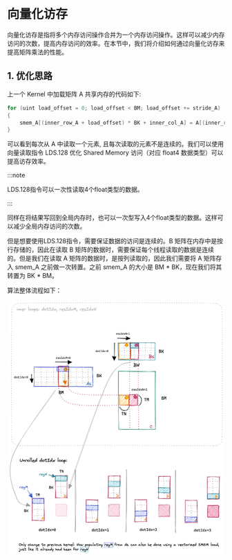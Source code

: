 # 向量化访存

向量化访存是指将多个内存访问操作合并为一个内存访问操作。这样可以减少内存访问的次数，提高内存访问的效率。在本节中，我们将介绍如何通过向量化访存来提高矩阵乘法的性能。

## 1. 优化思路

上一个 Kernel 中加载矩阵 A 共享内存的代码如下:

```cpp
for (uint load_offset = 0; load_offset < BM; load_offset += stride_A)
{
    smem_A[(inner_row_A + load_offset) * BK + inner_col_A] = A[(inner_row_A + load_offset) * K + inner_col_A];
}
```

可以看到每次从 A 中读取一个元素, 且每次读取的元素不是连续的。我们可以使用向量读取指令 LDS.128 优化 Shared Memory 访问（对应 float4 数据类型）可以提高访存效率。

:::note

LDS.128指令可以一次性读取4个float类型的数据。

:::

同样在将结果写回到全局内存时，也可以一次型写入4个float类型的数据。这样可以减少全局内存访问的次数。

但是想要使用LDS.128指令，需要保证数据的访问是连续的。B 矩阵在内存中是按行存储的，因此在读取 B 矩阵的数据时，需要保证每个线程读取的数据是连续的。但是我们在读取 A 矩阵的数据时，是按列读取的，因此我们需要将 A 矩阵存入 smem_A 之前做一次转置。之前 smem_A 的大小是 BM * BK，现在我们将其转置为 BK * BM。

算法整体流程如下：

![picture 0](images/05eee538f6394ffc2ffffc2947edc8c888175af7152a150d697bfefb47db7a98.png)  

